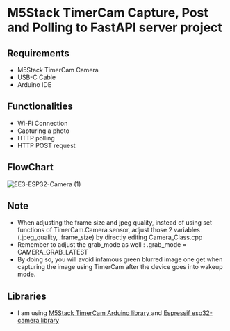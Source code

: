 # M5Stack TimerCam Capture, Post and Polling to FastAPI server project

## Requirements
* M5Stack TimerCam Camera
* USB-C Cable
* Arduino IDE

## Functionalities
* Wi-Fi Connection
* Capturing a photo
* HTTP polling
* HTTP POST request
## FlowChart

![EE3-ESP32-Camera (1)](https://github.com/eltajj18/M5Timer_CAM/assets/100543589/c057c1a7-f031-49cf-ab7a-b007c7a3a585)

## Note
* When adjusting the frame size and jpeg quality, instead of using set functions of TimerCam.Camera.sensor, adjust those 2 variables (.jpeg_quality, .frame_size) by directly editing Camera_Class.cpp
* Remember to adjust the grab_mode as well :     .grab_mode     = CAMERA_GRAB_LATEST
* By doing so, you will avoid infamous green blurred image one get when capturing the image using TimerCam after the device goes into wakeup mode.
## Libraries
* I am using <a href = "https://github.com/m5stack/TimerCam-arduino">M5Stack TimerCam Arduino library </a> and <a href ="https://github.com/espressif/esp32-camera">Espressif esp32-camera library</a>

